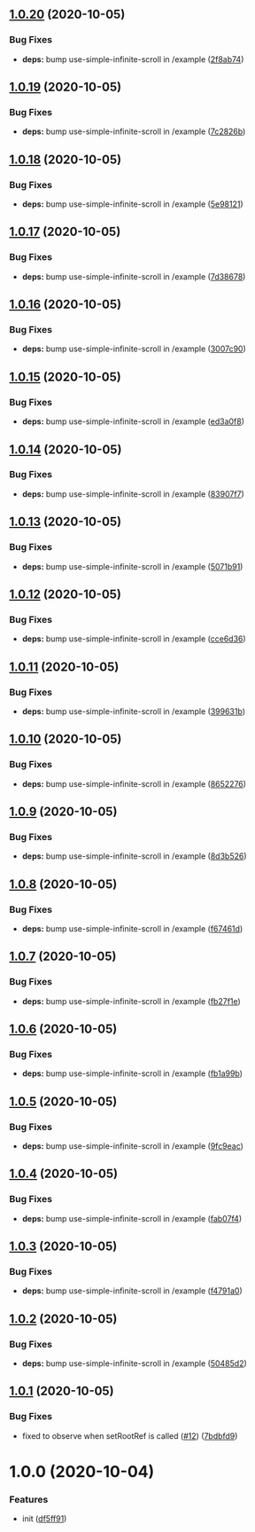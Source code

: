 ## [1.0.20](https://github.com/kotarella1110/use-simple-infinite-scroll/compare/v1.0.19...v1.0.20) (2020-10-05)


### Bug Fixes

* **deps:** bump use-simple-infinite-scroll in /example ([2f8ab74](https://github.com/kotarella1110/use-simple-infinite-scroll/commit/2f8ab74027d809db79ed5fca30b432cd3114c20f))

## [1.0.19](https://github.com/kotarella1110/use-simple-infinite-scroll/compare/v1.0.18...v1.0.19) (2020-10-05)


### Bug Fixes

* **deps:** bump use-simple-infinite-scroll in /example ([7c2826b](https://github.com/kotarella1110/use-simple-infinite-scroll/commit/7c2826bfcb9eb853003a69ed5bae4005324e0e94))

## [1.0.18](https://github.com/kotarella1110/use-simple-infinite-scroll/compare/v1.0.17...v1.0.18) (2020-10-05)


### Bug Fixes

* **deps:** bump use-simple-infinite-scroll in /example ([5e98121](https://github.com/kotarella1110/use-simple-infinite-scroll/commit/5e98121db2fa73c57deecafdfee438b554056c2c))

## [1.0.17](https://github.com/kotarella1110/use-simple-infinite-scroll/compare/v1.0.16...v1.0.17) (2020-10-05)


### Bug Fixes

* **deps:** bump use-simple-infinite-scroll in /example ([7d38678](https://github.com/kotarella1110/use-simple-infinite-scroll/commit/7d38678357d2237fa7b63479557bd7820cd7c76a))

## [1.0.16](https://github.com/kotarella1110/use-simple-infinite-scroll/compare/v1.0.15...v1.0.16) (2020-10-05)


### Bug Fixes

* **deps:** bump use-simple-infinite-scroll in /example ([3007c90](https://github.com/kotarella1110/use-simple-infinite-scroll/commit/3007c905c420a0901c6000876092a63405b7deb5))

## [1.0.15](https://github.com/kotarella1110/use-simple-infinite-scroll/compare/v1.0.14...v1.0.15) (2020-10-05)


### Bug Fixes

* **deps:** bump use-simple-infinite-scroll in /example ([ed3a0f8](https://github.com/kotarella1110/use-simple-infinite-scroll/commit/ed3a0f807320166d109d06b03d19e80696016ac5))

## [1.0.14](https://github.com/kotarella1110/use-simple-infinite-scroll/compare/v1.0.13...v1.0.14) (2020-10-05)


### Bug Fixes

* **deps:** bump use-simple-infinite-scroll in /example ([83907f7](https://github.com/kotarella1110/use-simple-infinite-scroll/commit/83907f77ef6f465e2fde34767d87e9bfbfa42c91))

## [1.0.13](https://github.com/kotarella1110/use-simple-infinite-scroll/compare/v1.0.12...v1.0.13) (2020-10-05)


### Bug Fixes

* **deps:** bump use-simple-infinite-scroll in /example ([5071b91](https://github.com/kotarella1110/use-simple-infinite-scroll/commit/5071b911d34b736173b3584a52f70455a4729f91))

## [1.0.12](https://github.com/kotarella1110/use-simple-infinite-scroll/compare/v1.0.11...v1.0.12) (2020-10-05)


### Bug Fixes

* **deps:** bump use-simple-infinite-scroll in /example ([cce6d36](https://github.com/kotarella1110/use-simple-infinite-scroll/commit/cce6d3684b984090e12d189c736fbe7ca2a3bc42))

## [1.0.11](https://github.com/kotarella1110/use-simple-infinite-scroll/compare/v1.0.10...v1.0.11) (2020-10-05)


### Bug Fixes

* **deps:** bump use-simple-infinite-scroll in /example ([399631b](https://github.com/kotarella1110/use-simple-infinite-scroll/commit/399631bb36a9a997b9cf24789813877137e329a4))

## [1.0.10](https://github.com/kotarella1110/use-simple-infinite-scroll/compare/v1.0.9...v1.0.10) (2020-10-05)


### Bug Fixes

* **deps:** bump use-simple-infinite-scroll in /example ([8652276](https://github.com/kotarella1110/use-simple-infinite-scroll/commit/86522760e9efd4222590cf46b3fcf90250f0e74e))

## [1.0.9](https://github.com/kotarella1110/use-simple-infinite-scroll/compare/v1.0.8...v1.0.9) (2020-10-05)


### Bug Fixes

* **deps:** bump use-simple-infinite-scroll in /example ([8d3b526](https://github.com/kotarella1110/use-simple-infinite-scroll/commit/8d3b526b58b07af42a5c9fc2c268c69aecc30ad5))

## [1.0.8](https://github.com/kotarella1110/use-simple-infinite-scroll/compare/v1.0.7...v1.0.8) (2020-10-05)


### Bug Fixes

* **deps:** bump use-simple-infinite-scroll in /example ([f67461d](https://github.com/kotarella1110/use-simple-infinite-scroll/commit/f67461d109963e70797c827e22a97adc70ae7667))

## [1.0.7](https://github.com/kotarella1110/use-simple-infinite-scroll/compare/v1.0.6...v1.0.7) (2020-10-05)


### Bug Fixes

* **deps:** bump use-simple-infinite-scroll in /example ([fb27f1e](https://github.com/kotarella1110/use-simple-infinite-scroll/commit/fb27f1e340e9d8191559ba2799c365c807c1938a))

## [1.0.6](https://github.com/kotarella1110/use-simple-infinite-scroll/compare/v1.0.5...v1.0.6) (2020-10-05)


### Bug Fixes

* **deps:** bump use-simple-infinite-scroll in /example ([fb1a99b](https://github.com/kotarella1110/use-simple-infinite-scroll/commit/fb1a99b2e20e433353c63770efb1e02ffefa7022))

## [1.0.5](https://github.com/kotarella1110/use-simple-infinite-scroll/compare/v1.0.4...v1.0.5) (2020-10-05)


### Bug Fixes

* **deps:** bump use-simple-infinite-scroll in /example ([9fc9eac](https://github.com/kotarella1110/use-simple-infinite-scroll/commit/9fc9eacf4d095650f5bdb1152f4f63fdfb86248e))

## [1.0.4](https://github.com/kotarella1110/use-simple-infinite-scroll/compare/v1.0.3...v1.0.4) (2020-10-05)


### Bug Fixes

* **deps:** bump use-simple-infinite-scroll in /example ([fab07f4](https://github.com/kotarella1110/use-simple-infinite-scroll/commit/fab07f4f286d9af52bc2faf6376ab6e87a5703fb))

## [1.0.3](https://github.com/kotarella1110/use-simple-infinite-scroll/compare/v1.0.2...v1.0.3) (2020-10-05)


### Bug Fixes

* **deps:** bump use-simple-infinite-scroll in /example ([f4791a0](https://github.com/kotarella1110/use-simple-infinite-scroll/commit/f4791a0b273428ee663c5958c24a2b15157ce9a1))

## [1.0.2](https://github.com/kotarella1110/use-simple-infinite-scroll/compare/v1.0.1...v1.0.2) (2020-10-05)


### Bug Fixes

* **deps:** bump use-simple-infinite-scroll in /example ([50485d2](https://github.com/kotarella1110/use-simple-infinite-scroll/commit/50485d2085af8a9ac3c97394c0e245ca306b000b))

## [1.0.1](https://github.com/kotarella1110/use-simple-infinite-scroll/compare/v1.0.0...v1.0.1) (2020-10-05)


### Bug Fixes

* fixed to observe when setRootRef is called ([#12](https://github.com/kotarella1110/use-simple-infinite-scroll/issues/12)) ([7bdbfd9](https://github.com/kotarella1110/use-simple-infinite-scroll/commit/7bdbfd9e7ec1ea30166bec0d6756bd20838b53ee))

# 1.0.0 (2020-10-04)


### Features

* init ([df5ff91](https://github.com/kotarella1110/use-simple-infinite-scroll/commit/df5ff9167c44166b4dba580bc7dcd608d8c44cf0))
